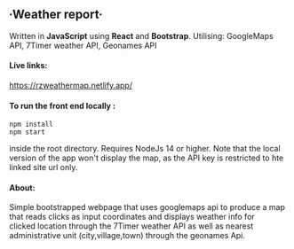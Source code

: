 ## ∙Weather report∙

Written in **JavaScript** using **React** and **Bootstrap**.
Utilising:
GoogleMaps API, 7Timer weather API, Geonames API

#### Live links:

https://rzweathermap.netlify.app/

#### To run the front end locally :<br  />

```
npm install
npm start
```

inside the root directory. Requires NodeJs 14 or higher.
Note that the local version of the app won't display the map, as the API key is
restricted to hte linked site url only.

#### About:

Simple bootstrapped webpage that uses googlemaps api to produce a map<br  />
that reads clicks as input coordinates and displays weather info for<br  />
clicked location through the 7Timer weather API as well as nearest <br  />
administrative unit (city,village,town) through the geonames Api.

